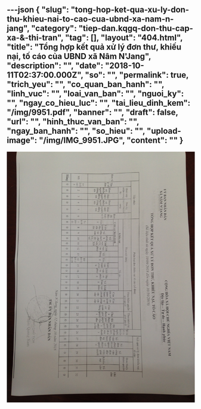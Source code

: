 ---json
{
    "slug": "tong-hop-ket-qua-xu-ly-don-thu-khieu-nai-to-cao-cua-ubnd-xa-nam-n-jang",
    "category": "tiep-dan.kqgq-don-thu-cap-xa-&-thi-tran",
    "tag": [],
    "layout": "404.html",
    "title": "Tổng hợp kết quả xử lý đơn thư, khiếu nại, tố cáo của UBND xã Nâm N'Jang",
    "description": "",
    "date": "2018-10-11T02:37:00.000Z",
    "so": "",
    "permalink": true,
    "trich_yeu": "",
    "co_quan_ban_hanh": "",
    "linh_vuc": "",
    "loai_van_ban": "",
    "nguoi_ky": "",
    "ngay_co_hieu_luc": "",
    "tai_lieu_dinh_kem": "/img/9951.pdf",
    "banner": "",
    "draft": false,
    "url": "",
    "hinh_thuc_van_ban": "",
    "ngay_ban_hanh": "",
    "so_hieu": "",
    "upload-image": "/img/IMG_9951.JPG",
    "__content__": ""
}
---
<p><img alt="" src="/img/IMG_9951.JPG" /></p>